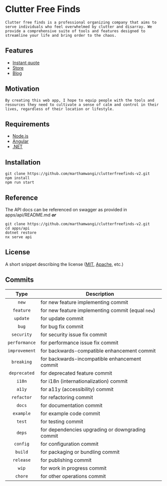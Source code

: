 # Clutter Free Finds

    Clutter free finds is a professional organizing company that aims to serve individuals who feel overwhelmed by clutter and disarray. We provide a comprehensive suite of tools and features designed to streamline your life and bring order to the chaos.

## Features

- [Instant quote](https://clutterfreefinds.com/instant-quote/)
- [Store](https://clutterfreefinds.com/store/)
- [Blog](https://clutterfreefinds.com/blog/)

## Motivation

    By creating this web app, I hope to equip people with the tools and resources they need to cultivate a sense of calm and control in their lives, regardless of their location or lifestyle.

## Requirements

- [Node.js](https://nodejs.dev/)
- [Angular](https://angular.dev/)
- [.NET](https://dotnet.microsoft.com/en-us/)

## Installation

    git clone https://github.com/marthamwangi/clutterfreefinds-v2.git
    npm install
    npm run start

## Reference

The API docs can be referenced on swagger as provided in apps/api/README.md **_or_**

    git clone https://github.com/marthamwangi/clutterfreefinds-v2.git
    cd apps/api
    dotnet restore
    nx serve api

## License

A short snippet describing the license ([MIT](http://opensource.org/licenses/mit-license.php), [Apache](http://opensource.org/licenses/Apache-2.0), etc.)

## Commits

|     Type      | Description                                       |
| :-----------: | ------------------------------------------------- |
|     `new`     | for new feature implementing commit               |
|   `feature`   | for new feature implementing commit (equal `new`) |
|   `update`    | for update commit                                 |
|     `bug`     | for bug fix commit                                |
|  `security`   | for security issue fix commit                     |
| `performance` | for performance issue fix commit                  |
| `improvement` | for backwards-compatible enhancement commit       |
|  `breaking`   | for backwards-incompatible enhancement commit     |
| `deprecated`  | for deprecated feature commit                     |
|    `i18n`     | for i18n (internationalization) commit            |
|    `a11y`     | for a11y (accessibility) commit                   |
|  `refactor`   | for refactoring commit                            |
|    `docs`     | for documentation commit                          |
|   `example`   | for example code commit                           |
|    `test`     | for testing commit                                |
|    `deps`     | for dependencies upgrading or downgrading commit  |
|   `config`    | for configuration commit                          |
|    `build`    | for packaging or bundling commit                  |
|   `release`   | for publishing commit                             |
|     `wip`     | for work in progress commit                       |
|    `chore`    | for other operations commit                       |
